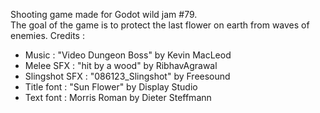 Shooting game made for Godot wild jam #79.  
The goal of the game is to protect the last flower on earth from waves of enemies.
Credits :
- Music : "Video Dungeon Boss" by Kevin MacLeod
- Melee SFX : "hit by a wood" by RibhavAgrawal
- Slingshot SFX : "086123_Slingshot" by Freesound
- Title font : "Sun Flower" by Display Studio
- Text font : Morris Roman by Dieter Steffmann
